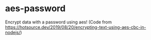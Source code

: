 # aes-password

Encrypt data with a password using aes! (Code from https://hotsource.dev/2019/08/20/encrypting-text-using-aes-cbc-in-nodejs/)
